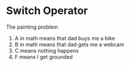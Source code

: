 # Switch Operator

The painting problem
1. A in math means that dad buys me a bike
2. B in math means that dad gets me a webcam
3. C means nothing happens
4. F means I get grounded